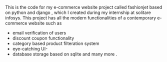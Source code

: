 This is the code for my e-commerce website project called fashionjet based on python and django  , which I created during my internship at solitare infosys.
This project has all the modern functionalities of a contemporary e-commerce website such as 
- email verification of users 
- discount coupon functionality
- category based product filteration system
- eye-catching UI-
- database storage based on sqlite and many more .
